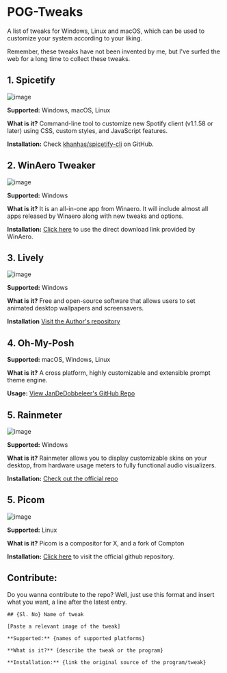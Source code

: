 # POG-Tweaks
A list of tweaks for Windows, Linux and macOS, which can be used to customize your system according to your liking.

Remember, these tweaks have not been invented by me, but I've surfed the web for a long time to collect these tweaks.

## 1. Spicetify

![image](https://user-images.githubusercontent.com/78948152/131786096-1cb5532e-c4d7-44d4-a0f1-2771b5bc473a.png)


**Supported:** Windows, macOS, Linux

**What is it?** Command-line tool to customize new Spotify client (v1.1.58 or later) using CSS, custom styles, and JavaScript features. 

**Installation:** Check [khanhas/spicetify-cli](https://github.com/khanhas/spicetify-cli) on GitHub.


## 2. WinAero Tweaker

![image](https://user-images.githubusercontent.com/78948152/131786276-02d498db-be31-4859-bc67-7ff8f86f62bb.png)

**Supported:** Windows

**What is it?** It is an all-in-one app from Winaero. It will include almost all apps released by Winaero along with new tweaks and options.

**Installation:** [Click here](https://winaero.com/downloads/winaerotweaker.zip) to use the direct download link provided by WinAero.

## 3. Lively

![image](https://user-images.githubusercontent.com/78948152/131786941-95b64d30-1fcf-4f21-9053-a5c2b299e58b.png)

**Supported:** Windows

**What is it?** Free and open-source software that allows users to set animated desktop wallpapers and screensavers.

**Installation** [Visit the Author's repository](https://github.com/rocksdanister/lively)

## 4. Oh-My-Posh

**Supported:** macOS, Windows, Linux

**What is it?** A cross platform, highly customizable and extensible prompt theme engine.

**Usage:** [View JanDeDobbeleer's GitHub Repo](https://github.com/JanDeDobbeleer/oh-my-posh)

## 5. Rainmeter

![image](https://user-images.githubusercontent.com/78948152/131816842-80593f47-4e5d-4f7f-bfaa-f9a47707a97d.png)

**Supported:** Windows

**What is it?** Rainmeter allows you to display customizable skins on your desktop, from hardware usage meters to fully functional audio visualizers.

**Installation:** [Check out the official repo](https://github.com/rainmeter/rainmeter)

## 5. Picom

![image](https://user-images.githubusercontent.com/13266308/74752444-acde8100-523c-11ea-815f-32a9d2738929.png)

**Supported:** Linux

**What is it?** Picom is a compositor for X, and a fork of Compton

**Installation:** [Click here](https://github.com/yshui/picom) to visit the official github repository.



## Contribute:

Do you wanna contribute to the repo? Well, just use this format and insert what you want, a line after the latest entry.

```
## {Sl. No} Name of tweak

[Paste a relevant image of the tweak]

**Supported:** {names of supported platforms}

**What is it?** {describe the tweak or the program}

**Installation:** {link the original source of the program/tweak}

```
